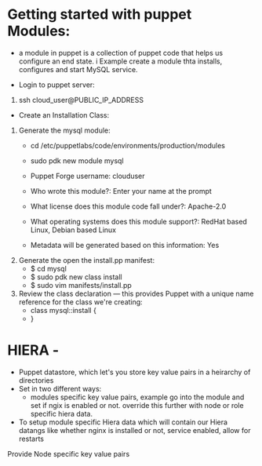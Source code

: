 
# Getting started with puppet Modules:
  - a module in puppet is a collection of puppet code that helps us configure an end state. i Example create a module thta installs, configures and start MySQL service.

- Login to puppet server:
1. ssh cloud_user@PUBLIC_IP_ADDRESS
- Create an Installation Class:
1. Generate the mysql module:
    - cd /etc/puppetlabs/code/environments/production/modules
    - sudo pdk new module mysql

    - Puppet Forge username: clouduser
    - Who wrote this module?: Enter your name at the prompt
    - What license does this module code fall under?: Apache-2.0
    - What operating systems does this module support?: RedHat based Linux, Debian based Linux
    - Metadata will be generated based on this information: Yes
2. Generate the open the install.pp manifest:
    - $ cd mysql
    - $ sudo pdk new class install
    - $ sudo vim manifests/install.pp
3. Review the class declaration — this provides Puppet with a unique name reference for the class we're creating:
    - class mysql::install {
    - }











































 # HIERA -
- Puppet datastore, which let's you store key value pairs in a heirarchy of directories
- Set in two different ways:
    - modules specific key value pairs, example go into the module and set if ngix is enabled or not. override this further with node or role specific hiera data. 
- To setup module specific Hiera data which will contain our Hiera datangs like whether nginx is installed or not,  service enabled, allow for restarts

Provide Node specific key value pairs
